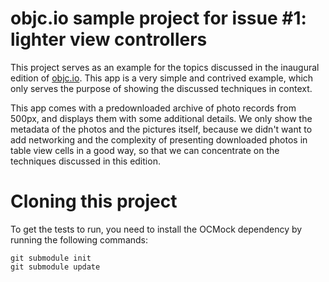 objc.io sample project for issue #1: lighter view controllers
===

This project serves as an example for the topics discussed in the inaugural edition of [objc.io](http://objc.io). This app is a very simple and contrived example, which only serves the purpose of showing the discussed techniques in context.

This app comes with a predownloaded archive of photo records from 500px, and displays them with some additional details. We only show the metadata of the photos and the pictures itself, because we didn't want to add networking and the complexity of presenting downloaded photos in table view cells in a good way, so that we can concentrate on the techniques discussed in this edition.

Cloning this project
===

To get the tests to run, you need to install the OCMock dependency by running the following commands:

    git submodule init
    git submodule update
